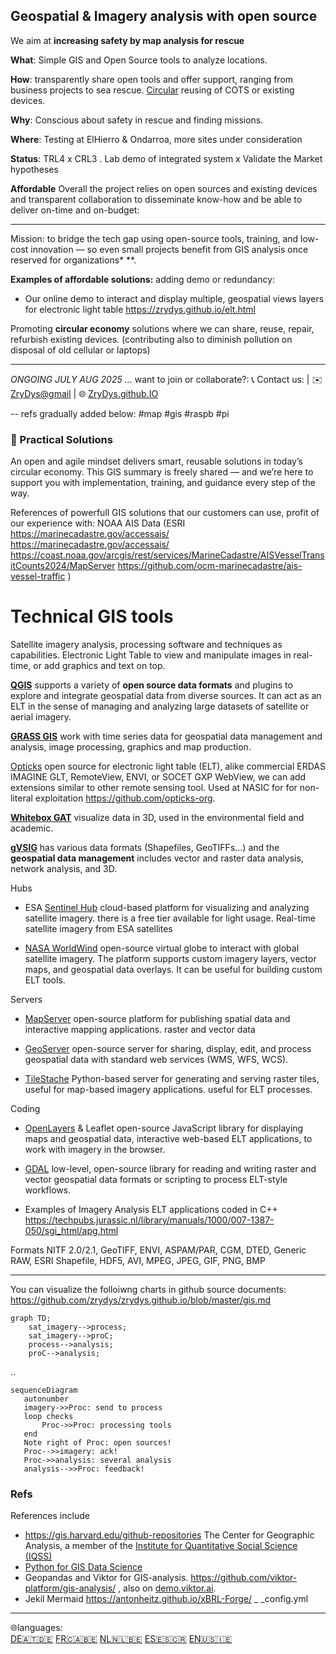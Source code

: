 ## Geospatial & Imagery analysis with open source 

We aim at **increasing safety by map analysis for rescue** 

**What**: Simple GIS and Open Source tools to analyze locations.

**How**: transparently share open tools and offer support, ranging from business projects to sea rescue. [Circular](circular.html) reusing of COTS or existing devices. 

**Why**: Conscious about safety in rescue and finding missions.

**Where**:  Testing at ElHierro & Ondarroa, more sites under consideration

**Status**: TRL4 x CRL3 . Lab demo of integrated system x Validate the Market hypotheses

**Affordable**
Overall the project relies on open sources and existing devices and transparent collaboration to disseminate know-how and be able to deliver on-time and on-budget:


---

Mission: to bridge the tech gap using open-source tools, training, and low-cost innovation — so even small projects benefit from GIS analysis once reserved for organizations* **.

**Examples of affordable solutions:** adding demo or redundancy:
- Our online demo to interact and display multiple, geospatial views layers for electronic light table  https://zrydys.github.io/elt.html

Promoting **circular economy** solutions where we can share, reuse, repair, refurbish existing devices. (contributing also to diminish pollution on disposal of old cellular or laptops)


---
*ONGOING JULY AUG 2025 ...* 
want to join or collaborate?:  📞 Contact us:  | ✉️ [ZryDys@gmail](mailto:ZryDys@gmail) | 🌐 [ZryDys.github.IO](https://zrydys.github.io) 

-- refs gradually added below:  #map #gis #raspb #pi

### 🌱 Practical Solutions 

An open and agile mindset delivers smart, reusable solutions in today’s circular economy. This GIS summary is freely shared — and we’re here to support you with implementation, training, and guidance every step of the way.

References of powerfull GIS solutions that our customers can use, profit of our experience with: NOAA AIS Data (ESRI https://marinecadastre.gov/accessais/ https://marinecadastre.gov/accessais/ https://coast.noaa.gov/arcgis/rest/services/MarineCadastre/AISVesselTransitCounts2024/MapServer  https://github.com/ocm-marinecadastre/ais-vessel-traffic )

# Technical GIS tools 

Satellite imagery analysis, processing software and techniques as capabilities. Electronic Light Table to view and manipulate images in real-time, or add graphics and text on top.

**[QGIS](https://qgis.org/en/site/)** supports a variety of **open source data formats** and plugins to explore and integrate geospatial data from diverse sources. It can act as an ELT in the sense of managing and analyzing large datasets of satellite or aerial imagery.

**[GRASS GIS](https://grass.osgeo.org/)** work with time series data for geospatial data management and analysis, image processing, graphics and map production.

[Opticks](https://www.opticks.org/#history-of-opticks) open source for electronic light table (ELT), alike commercial ERDAS IMAGINE GLT, RemoteView, ENVI, or SOCET GXP WebView, we can add extensions similar to other remote sensing tool. Used at NASIC for for non-literal exploitation https://github.com/opticks-org.

**[Whitebox GAT](https://www.whiteboxgeo.com/)**  visualize data in 3D, used in the environmental field and academic.

[**gVSIG**](http://www.gvsig.com/en) has various data formats (Shapefiles, GeoTIFFs...) and the **geospatial data management** includes vector and raster data analysis, network analysis, and 3D.

Hubs

- ESA [Sentinel Hub](https://www.sentinel-hub.com/) cloud-based platform for visualizing and analyzing satellite imagery. there is a free tier available for light usage. Real-time satellite imagery from ESA satellites
 
- [NASA WorldWind](https://worldwind.arc.nasa.gov/) open-source virtual globe to interact with global satellite imagery. The platform supports custom imagery layers, vector maps, and geospatial data overlays. It can be useful for building custom ELT tools.

Servers
 
- [MapServer](https://mapserver.org/)  open-source platform for publishing spatial data and interactive mapping applications. raster and vector data   
 
* [GeoServer](http://geoserver.org/)  open-source server for sharing, display, edit, and process geospatial data with standard web services (WMS, WFS, WCS).  

- [TileStache](http://tilestache.org/)  Python-based server for generating and serving raster tiles, useful for map-based imagery applications.  useful for ELT processes.
 
Coding
 
- [OpenLayers](https://openlayers.org/) & Leaflet open-source JavaScript library for displaying maps and geospatial data, interactive web-based ELT applications, to work with imagery in the browser.
 
- [GDAL](https://gdal.org/)  low-level, open-source library for reading and writing raster and vector geospatial data formats or scripting to process ELT-style workflows.

- Examples of Imagery Analysis ELT applications coded in C++ https://techpubs.jurassic.nl/library/manuals/1000/007-1387-050/sgi_html/apg.html

Formats NITF 2.0/2.1, GeoTIFF, ENVI, ASPAM/PAR, CGM, DTED, Generic RAW, ESRI Shapefile, HDF5, AVI, MPEG, JPEG, GIF, PNG, BMP

 

---

 
[rem]: ..

You can visualize the folloiwng charts in github source documents: https://github.com/zrydys/zrydys.github.io/blob/master/gis.md


```mermaid
graph TD;
    sat_imagery-->process;
    sat_imagery-->proC;
    process-->analysis;
    proC-->analysis;
```

..

```mermaid
sequenceDiagram
   autonumber
   imagery->>Proc: send to process
   loop checks
       Proc->>Proc: processing tools
   end
   Note right of Proc: open sources!
   Proc-->>imagery: ack!
   Proc->>analysis: several analysis
   analysis-->>Proc: feedback!
```


### Refs

References include 


- https://gis.harvard.edu/github-repositories The Center for Geographic Analysis, a member of the [Institute for Quantitative Social Science (IQSS)](http://www.iq.harvard.edu/)
- [Python for GIS Data Science](https://github.com/RGreinacher/python-workshop-gis-big-data)
- Geopandas and Viktor for GIS-analysis.  https://github.com/viktor-platform/gis-analysis/ , also   on [demo.viktor.ai](https://demo.viktor.ai/public/gis-analysis).
- Jekil Mermaid https://antonheitz.github.io/xBRL-Forge/ _ _config.yml

---

🌐languages:  
 [DE🇦🇹🇩🇪](https://translate.google.com/translate?hl=de&sl=auto&u=https://zrydys.github.io/gis.html)
 [FR🇨🇦🇧🇪](https://translate.google.com/translate?hl=fr&sl=auto&u=https://zrydys.github.io/gis.html)
 [NL🇳🇱🇧🇪](https://zrydys-github-io.translate.goog/gis.html?_x_tr_sl=auto&_x_tr_tl=nl&_x_tr_hl=nl)
 [ES🇪🇸🇨🇷](https://zrydys-github-io.translate.goog/gis.html?_x_tr_sl=auto&_x_tr_tl=es&_x_tr_hl=es)
 [EN🇺🇸🇮🇪](https://zrydys.github.io/gis.html)
